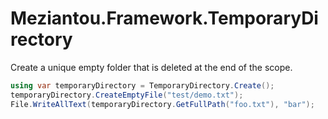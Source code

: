 # Meziantou.Framework.TemporaryDirectory

Create a unique empty folder that is deleted at the end of the scope.

````c#
using var temporaryDirectory = TemporaryDirectory.Create();
temporaryDirectory.CreateEmptyFile("test/demo.txt");
File.WriteAllText(temporaryDirectory.GetFullPath("foo.txt"), "bar");
````
